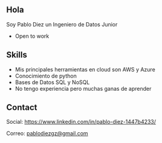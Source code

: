 ## Hola 

Soy Pablo Diez un Ingeniero de Datos Junior

* Open to work 

## Skills

* Mis principales herramientas en cloud son AWS y Azure
* Conocimiento de python
* Bases de Datos SQL y NoSQL
* No tengo experiencia pero muchas ganas de aprender

## Contact 

Social: https://www.linkedin.com/in/pablo-diez-1447b4233/

Correo: pablodiezgz@gmail.com